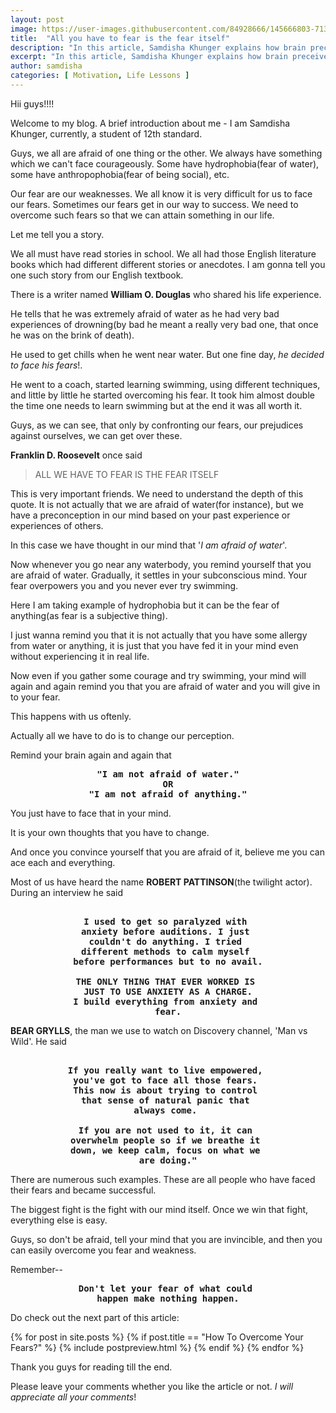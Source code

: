 ```yaml
---
layout: post
image: https://user-images.githubusercontent.com/84928666/145666803-7131233e-70ea-44ba-9c45-fc83071cea45.png
title:  "All you have to fear is the fear itself"
description: "In this article, Samdisha Khunger explains how brain preceives fear and makes preconceptions regarding it and how fear is just a product of our brain."
excerpt: "In this article, Samdisha Khunger explains how brain preceives fear and makes preconceptions regarding it and how fear is just a product of our..."
author: samdisha
categories: [ Motivation, Life Lessons ]
---
```


Hii guys!!!!

Welcome to my blog. A brief introduction about me - I am Samdisha Khunger, currently, a student of 12th standard. 

Guys, we all are afraid of one thing or the other. We always have something which we can't face courageously. Some have hydrophobia(fear of water), some have anthropophobia(fear of being social), etc.

Our fear are our weaknesses. We all know it is very difficult for us to face our fears. Sometimes our fears get in our way to success. We need to overcome such fears so that we can attain something in our life.

Let me tell you a story.

We all must have read stories in school. We all had those English literature books which had different different stories or anecdotes. I am gonna tell you one such story from our English textbook.

There is a writer named **William O. Douglas** who shared his life experience.

He tells that he was extremely afraid of water as he had very bad experiences of drowning(by bad he meant a really very bad one, that once he was on the brink of death).

He used to get chills when he went near water. But one fine day, *he decided to face his fears*!.

He went to a coach, started learning swimming, using different techniques, and little by little he started overcoming his fear. It took him almost double the time one needs to learn swimming but at the end it was all worth it.

Guys, as we can see, that only by confronting our fears, our prejudices against ourselves, we can get over these.

**Franklin D. Roosevelt** once said

> ALL WE HAVE TO FEAR IS THE FEAR ITSELF

This is very important friends. We need to understand the depth of this quote. It is not actually that we are afraid of water(for instance), but we have a preconception in our mind based on your past experience or experiences of others.

In this case we have thought in our mind that '*I am afraid of water*'. 

Now whenever you go near any waterbody, you remind yourself that you are afraid of water. Gradually, it settles in your subconscious mind. Your fear overpowers you and you never ever try swimming.

Here I am taking example of hydrophobia but it can be the fear of anything(as fear is a subjective thing).

I just wanna remind you that it is not actually that you have some allergy from water or anything, it is just that you have fed it in your mind even without experiencing it in real life.

Now even if you gather some courage and try swimming, your mind will again and again remind you that you are afraid of water and you will give in to your fear.

This happens with us oftenly.

Actually all we have to do is to change our perception.

Remind your brain again and again that

<pre>
<b><center>"I am not afraid of water."
<center>OR</center>"I am not afraid of anything."</center></b></pre>

You just have to face that in your mind.

It is your own thoughts that you have to change.

And once you convince yourself that you are afraid of it, believe me you can ace each and everything.

Most of us have heard the name **ROBERT PATTINSON**(the twilight actor). During an interview he said

<pre><center><b>
I used to get so paralyzed with 
anxiety before auditions. I just 
couldn't do anything. I tried 
different methods to calm myself 
before performances but to no avail.

THE ONLY THING THAT EVER WORKED IS 
JUST TO USE ANXIETY AS A CHARGE.
I build everything from anxiety and 
fear.</b></center></pre>

**BEAR GRYLLS**, the man we use to watch on Discovery channel, 'Man vs Wild'. He said

<pre><center><b>
If you really want to live empowered, 
you've got to face all those fears. 
This now is about trying to control 
that sense of natural panic that 
always come. 

If you are not used to it, it can 
overwhelm people so if we breathe it 
down, we keep calm, focus on what we 
are doing."</b></center></pre>

There are numerous such examples. These are all people who have faced their fears and became successful.

The biggest fight is the fight with our mind itself. Once we win that fight, everything else is easy.

Guys, so don't be afraid, tell your mind that you are invincible, and then you can easily overcome you fear and weakness.

Remember--

<pre><center><b>Don't let your fear of what could 
happen make nothing happen.</b></center></pre>

Do check out the next part of this article:

{% for post in site.posts %} 
    {% if post.title == "How To Overcome Your Fears?" %}
        {% include postpreview.html %}
    {% endif %}
{% endfor %}

Thank you guys for reading till the end.

Please leave your comments whether you like the article or not. *I will appreciate all your comments*!
